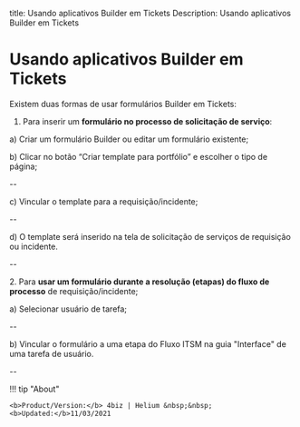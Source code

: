 title: Usando aplicativos Builder em Tickets
Description: Usando aplicativos Builder em Tickets

# Usando aplicativos Builder em Tickets

Existem duas formas de usar formulários Builder em Tickets:

1.	Para inserir um **formulário no processo de solicitação de serviço**:

  a)  Criar um formulário Builder ou editar um formulário existente;

  b)  Clicar no botão “Criar template para portfólio” e escolher o tipo de página;
  
  --
    
  c)  Vincular o template para a requisição/incidente;
    
  --
    
  d)  O template será inserido na tela de solicitação de serviços de requisição ou incidente.
    
  --
    

2\. Para **usar um formulário durante a resolução (etapas) do fluxo de processo** de requisição/incidente;

  a) Selecionar usuário de tarefa;
   
  --

  b)  Vincular o formulário a uma etapa do Fluxo ITSM na guia "Interface" de uma tarefa de usuário.
  
  --
    

!!! tip "About"

    <b>Product/Version:</b> 4biz | Helium &nbsp;&nbsp;
    <b>Updated:</b>11/03/2021

